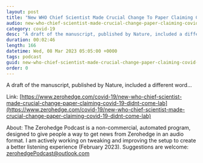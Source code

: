 ```yaml
---
layout: post
title: "New WHO Chief Scientist Made Crucial Change To Paper Claiming COVID-19 Didn't Come From Lab"
audio: new-who-chief-scientist-made-crucial-change-paper-claiming-covid-19-didnt-come-lab-0
category: covid-19
desc: "A draft of the manuscript, published by Nature, included a different word..."
duration: 00:02:46
length: 166
datetime: Wed, 08 Mar 2023 05:05:00 +0000
tags: podcast
guid: new-who-chief-scientist-made-crucial-change-paper-claiming-covid-19-didnt-come-lab-0
order: 0
---
```

A draft of the manuscript, published by Nature, included a different word...

Link: [https://www.zerohedge.com/covid-19/new-who-chief-scientist-made-crucial-change-paper-claiming-covid-19-didnt-come-lab](https://www.zerohedge.com/covid-19/new-who-chief-scientist-made-crucial-change-paper-claiming-covid-19-didnt-come-lab)

About: The Zerohedge Podcast is a non-commercial, automated program, designed to give people a way to get news from Zerohedge in an audio format.  I am actively working on tweaking and improving the setup to create a better listening experience (February 2023).  Suggestions are welcome: [zerohedgePodcast@outlook.com](mailto:zerohedgePodcast@outlook.com)